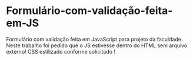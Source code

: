 # Formulário-com-validação-feita-em-JS
Formulário com validação feita em JavaScript para projeto da faculdade.
Neste trabalho foi pedido que o JS estivesse dentro do HTML sem arquivo externo!
CSS estilizado conforme solicitado !
